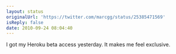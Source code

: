 ```yaml
---
layout: status
originalUrl: 'https://twitter.com/marcgg/status/25385471569'
isReply: false
date: 2010-09-24 08:04:40
---
```


I got my Heroku beta access yesterday. It makes me feel exclusive.
